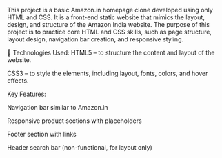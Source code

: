 This project is a basic Amazon.in homepage clone developed using only HTML and CSS. It is a front-end static website that mimics the layout, design, and structure of the Amazon India website. The purpose of this project is to practice core HTML and CSS skills, such as page structure, layout design, navigation bar creation, and responsive styling.

🔧 Technologies Used:
HTML5 – to structure the content and layout of the website.

CSS3 – to style the elements, including layout, fonts, colors, and hover effects.

 Key Features:
 
Navigation bar similar to Amazon.in

Responsive product sections with placeholders

Footer section with links

Header search bar (non-functional, for layout only)

